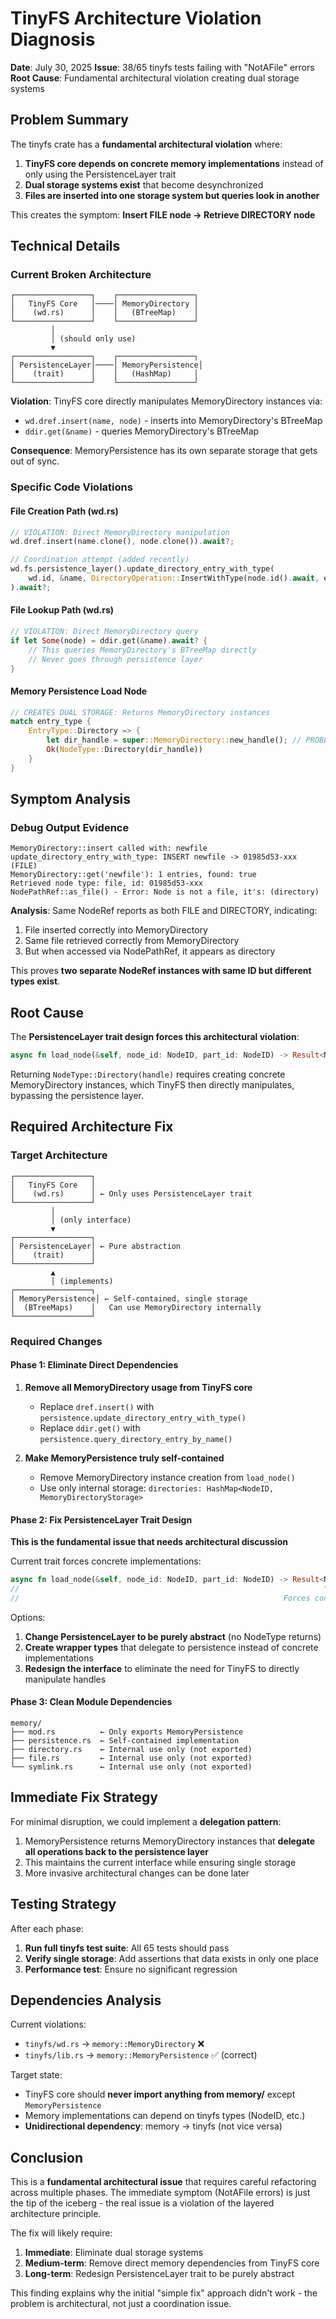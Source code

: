 # TinyFS Architecture Violation Diagnosis

**Date**: July 30, 2025
**Issue**: 38/65 tinyfs tests failing with "NotAFile" errors
**Root Cause**: Fundamental architectural violation creating dual storage systems

## Problem Summary

The tinyfs crate has a **fundamental architectural violation** where:

1. **TinyFS core depends on concrete memory implementations** instead of only using the PersistenceLayer trait
2. **Dual storage systems exist** that become desynchronized
3. **Files are inserted into one storage system but queries look in another**

This creates the symptom: **Insert FILE node → Retrieve DIRECTORY node**

## Technical Details

### Current Broken Architecture

```
┌─────────────────┐    ┌─────────────────┐
│   TinyFS Core   │────│ MemoryDirectory │
│    (wd.rs)      │    │   (BTreeMap)    │
└─────────────────┘    └─────────────────┘
         │
         │ (should only use)
         ▼
┌─────────────────┐    ┌─────────────────┐
│ PersistenceLayer│────│ MemoryPersistence│
│    (trait)      │    │   (HashMap)     │
└─────────────────┘    └─────────────────┘
```

**Violation**: TinyFS core directly manipulates MemoryDirectory instances via:
- `wd.dref.insert(name, node)` - inserts into MemoryDirectory's BTreeMap
- `ddir.get(&name)` - queries MemoryDirectory's BTreeMap

**Consequence**: MemoryPersistence has its own separate storage that gets out of sync.

### Specific Code Violations

#### File Creation Path (wd.rs)
```rust
// VIOLATION: Direct MemoryDirectory manipulation
wd.dref.insert(name.clone(), node.clone()).await?;

// Coordination attempt (added recently)
wd.fs.persistence_layer().update_directory_entry_with_type(
    wd.id, &name, DirectoryOperation::InsertWithType(node.id().await, entry_type), &entry_type
).await?;
```

#### File Lookup Path (wd.rs)
```rust
// VIOLATION: Direct MemoryDirectory query
if let Some(node) = ddir.get(&name).await? {
    // This queries MemoryDirectory's BTreeMap directly
    // Never goes through persistence layer
}
```

#### Memory Persistence Load Node
```rust
// CREATES DUAL STORAGE: Returns MemoryDirectory instances
match entry_type {
    EntryType::Directory => {
        let dir_handle = super::MemoryDirectory::new_handle(); // PROBLEM
        Ok(NodeType::Directory(dir_handle))
    }
}
```

## Symptom Analysis

### Debug Output Evidence
```
MemoryDirectory::insert called with: newfile
update_directory_entry_with_type: INSERT newfile -> 01985d53-xxx (FILE)
MemoryDirectory::get('newfile'): 1 entries, found: true
Retrieved node type: file, id: 01985d53-xxx
NodePathRef::as_file() - Error: Node is not a file, it's: (directory)
```

**Analysis**: Same NodeRef reports as both FILE and DIRECTORY, indicating:
1. File inserted correctly into MemoryDirectory
2. Same file retrieved correctly from MemoryDirectory
3. But when accessed via NodePathRef, it appears as directory

This proves **two separate NodeRef instances with same ID but different types exist**.

## Root Cause

The **PersistenceLayer trait design forces this architectural violation**:

```rust
async fn load_node(&self, node_id: NodeID, part_id: NodeID) -> Result<NodeType>;
```

Returning `NodeType::Directory(handle)` requires creating concrete MemoryDirectory instances, which TinyFS then directly manipulates, bypassing the persistence layer.

## Required Architecture Fix

### Target Architecture
```
┌─────────────────┐
│   TinyFS Core   │
│    (wd.rs)      │ ← Only uses PersistenceLayer trait
└─────────────────┘
         │
         │ (only interface)
         ▼
┌─────────────────┐
│ PersistenceLayer│ ← Pure abstraction
│    (trait)      │
└─────────────────┘
         ▲
         │ (implements)
┌─────────────────┐
│ MemoryPersistence│ ← Self-contained, single storage
│  (BTreeMaps)    │   Can use MemoryDirectory internally
└─────────────────┘
```

### Required Changes

#### Phase 1: Eliminate Direct Dependencies
1. **Remove all MemoryDirectory usage from TinyFS core**
   - Replace `dref.insert()` with `persistence.update_directory_entry_with_type()`
   - Replace `ddir.get()` with `persistence.query_directory_entry_by_name()`

2. **Make MemoryPersistence truly self-contained**
   - Remove MemoryDirectory instance creation from `load_node()`
   - Use only internal storage: `directories: HashMap<NodeID, MemoryDirectoryStorage>`

#### Phase 2: Fix PersistenceLayer Trait Design
**This is the fundamental issue that needs architectural discussion**

Current trait forces concrete implementations:
```rust
async fn load_node(&self, node_id: NodeID, part_id: NodeID) -> Result<NodeType>;
//                                                                    ^^^^^^^^
//                                                           Forces concrete types
```

Options:
1. **Change PersistenceLayer to be purely abstract** (no NodeType returns)
2. **Create wrapper types** that delegate to persistence instead of concrete implementations
3. **Redesign the interface** to eliminate the need for TinyFS to directly manipulate handles

#### Phase 3: Clean Module Dependencies
```
memory/
├── mod.rs          ← Only exports MemoryPersistence
├── persistence.rs  ← Self-contained implementation
├── directory.rs    ← Internal use only (not exported)
├── file.rs         ← Internal use only (not exported)
└── symlink.rs      ← Internal use only (not exported)
```

## Immediate Fix Strategy

For minimal disruption, we could implement a **delegation pattern**:

1. MemoryPersistence returns MemoryDirectory instances that **delegate all operations back to the persistence layer**
2. This maintains the current interface while ensuring single storage
3. More invasive architectural changes can be done later

## Testing Strategy

After each phase:
1. **Run full tinyfs test suite**: All 65 tests should pass
2. **Verify single storage**: Add assertions that data exists in only one place
3. **Performance test**: Ensure no significant regression

## Dependencies Analysis

Current violations:
- `tinyfs/wd.rs` → `memory::MemoryDirectory` ❌
- `tinyfs/lib.rs` → `memory::MemoryPersistence` ✅ (correct)

Target state:
- TinyFS core should **never import anything from memory/** except `MemoryPersistence`
- Memory implementations can depend on tinyfs types (NodeID, etc.)
- **Unidirectional dependency**: memory → tinyfs (not vice versa)

## Conclusion

This is a **fundamental architectural issue** that requires careful refactoring across multiple phases. The immediate symptom (NotAFile errors) is just the tip of the iceberg - the real issue is a violation of the layered architecture principle.

The fix will likely require:
1. **Immediate**: Eliminate dual storage systems
2. **Medium-term**: Remove direct memory dependencies from TinyFS core
3. **Long-term**: Redesign PersistenceLayer trait to be purely abstract

This finding explains why the initial "simple fix" approach didn't work - the problem is architectural, not just a coordination issue.
